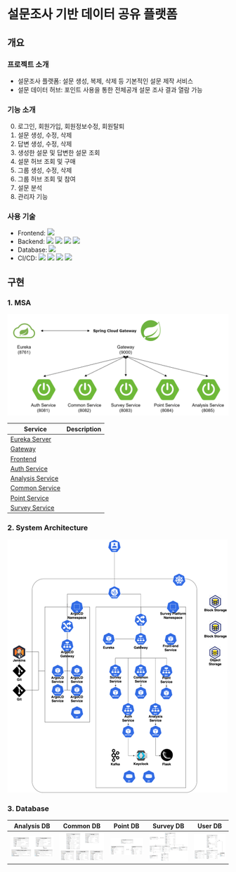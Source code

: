 # 설문조사 기반 데이터 공유 플랫폼
## 개요
### 프로젝트 소개
- 설문조사 플랫폼: 설문 생성, 복제, 삭제 등 기본적인 설문 제작 서비스
- 설문 데이터 허브: 포인트 사용을 통한 전체공개 설문 조사 결과 열람 가능
### 기능 소개
0. 로그인, 회원가입, 회원정보수정, 회원탈퇴
1. 설문 생성, 수정, 삭제
2. 답변 생성, 수정, 삭제
3. 생성한 설문 및 답변한 설문 조회
4. 설문 허브 조회 및 구매
5. 그룹 생성, 수정, 삭제
6. 그룹 허브 조회 및 참여
7. 설문 분석
8. 관리자 기능
### 사용 기술
- Frontend: 
![](https://img.shields.io/badge/React-61DAFB?style=flat-square&logo=react&logoColor=white)
- Backend: 
![](https://img.shields.io/badge/Java-007396?style=flat-square&logo=java&logoColor=white)
![](https://img.shields.io/badge/SpringBoot-6DB33F?style=flat-square&logo=springboot&logoColor=white)
![](https://img.shields.io/badge/ApacheKafka-231F20?style=flat-square&logo=apachekafka&logoColor=white)
![](https://img.shields.io/badge/KakaoiCloud-FFCD00?style=flat-square&logo=kakao&logoColor=white)
- Database:
![](https://img.shields.io/badge/MySQL-4479A1?style=flat-square&logo=mysql&logoColor=white)
- CI/CD:
![](https://img.shields.io/badge/Kubernetes-326CE5?style=flat-square&logo=kubernetes&logoColor=white)
![](https://img.shields.io/badge/Docker-2496ED?style=flat-square&logo=docker&logoColor=white)
![](https://img.shields.io/badge/Jenkins-D24939?style=flat-square&logo=jenkins&logoColor=white)
![](https://img.shields.io/badge/Argo-EF7B4D?style=flat-square&logo=argo&logoColor=white)
## 구현
### 1. MSA
![](readmeImg/msa.png)

|Service|Description|
|---|---|
|[Eureka Server](https://github.com/solbiko/survey_platform_backend_eurekaserver.git)||
|[Gateway](https://github.com/solbiko/survey_platform_backend_gateway.git)||
|[Frontend](https://github.com/solbiko/survey_platform_frontend_react.git)||
|[Auth Service](https://github.com/solbiko/survey_platform_backend_auth.git)||
|[Analysis Service](https://github.com/OYJ-hansung/survey_platform_backend_analysis.git)||
|[Common Service](https://github.com/solbiko/survey_platform_backend_common.git)||
|[Point Service](https://github.com/stella693/survey_platform_backend_point.git)||
|[Survey Service](https://github.com/solbiko/survey_platform_backend_survey.git)||
### 2. System Architecture
![](readmeImg/sa.png)
### 3. Database
|Analysis DB|Common DB|Point DB|Survey DB|User DB|
|---|---|---|---|---|
|![](readmeImg/dbimg/analysis_db.png)|![](readmeImg/dbimg/common_db.png)|![](readmeImg/dbimg/point_db.png)|![](readmeImg/dbimg/survey_db.png)|![](readmeImg/dbimg/user_db.png)|

